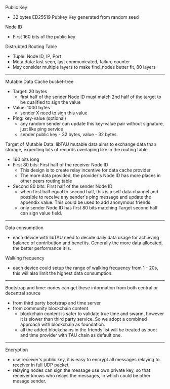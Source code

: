 
Public Key
* 32 bytes ED25519 Pubkey Key generated from random seed

Node ID
* First 160 bits of the public key

Distrubted Routing Table
* Tuple: Node ID, IP, Port
* Meta data: last seen, last communicated, failure counter
* May consider multiple layers to make find_nodes better fit, 80 layers
------

Mutable Data Cache bucket-tree
* Target: 20 bytes
  * first half of the sender Node ID must match 2nd half of the target to be qualified to sign the value
* Value: 1000 bytes
  * sender X need to sign this value  
* Ping: key-value (optional)
  * any random sender can update this key-value pair without signature, just like ping service
  * sender public key - 32 bytes, value - 32 bytes. 

Target of Mutable Data: libTAU mutable data aims to exchange data than storage, expecting lots of records overlaping like in the routing table
* 160 bits long
* First 80 bits: First half of the receiver Node ID
  * This design is to create relay incentive for data cache provider. 
  * The more data provided, the provider's Node ID has more places in other peers routing table
* Second 80 bits: First half of the sender Node ID
  * when first half equal to second half, this is a self data channel and possible to receive any sender's ping message and update the appendix value. This could be used to add anonymous friends. 
  * only sender Node ID has first 80 bits matching Target second half can sign value field. 

---
Data consumption
* each device with libTAU need to decide daily data usage for achieving balance of contribution and benefits. Generally the more data allocated, the better performance it is. 

Walking frequency
* each device could setup the range of walking frequency from 1 - 20s, this will also limit the highest data consumption. 

---
Bootstrap and time: nodes can get these information from both central or decentral source 
* from third party bootstrap and time server
* from community blockchain content
  * blockchain content is safer to validate true time and swarm, however it is slower than third party service. So we adopt a combined approach with blockchain as foundation. 
  * all the added blockchains in the friends list will be treated as boot and time provider with TAU chain as default one. 
---
Encryption
* use receiver's public key, it is easy to encrypt all messages relaying to receiver in full UDP packet. 
* relaying nodes can sign the message use own private key, so that receiver knows who relays the messages, in which could be other mesage sender. 
